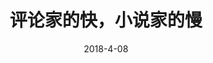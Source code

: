 ---
layout: page
title: 评论家的快，小说家的慢
date: 2018-4-08
categories: blog
tags: [创作,小说]
description: 
---